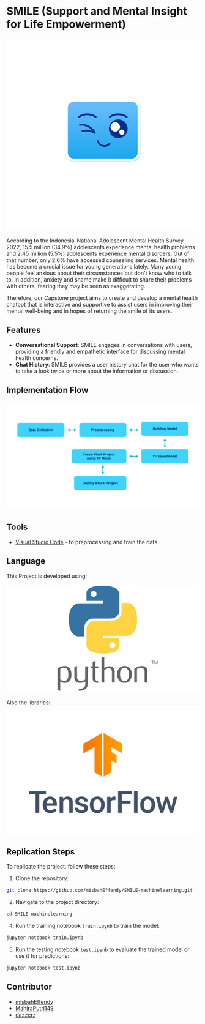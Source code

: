 <h1>SMILE (Support and Mental Insight for Life Empowerment)</h1>

![logo](https://github.com/misbahEffendy/SMILE-machinelearning/blob/496762fd3ce98c4f2d4e145470b4d120314d4810/asset/Logo.png)
<p>According to the Indonesia-National Adolescent Mental Health Survey 2022, 15.5 million (34.9%) 
  adolescents experience mental health problems and 2.45 million (5.5%) adolescents experience mental disorders. 
  Out of that number, only 2.6% have accessed counseling services. Mental health has become a crucial issue for young generations lately. Many young people feel anxious about their circumstances but don't know who to talk to. In addition, anxiety and
  shame make it difficult to share their problems with others, fearing they may be seen as exaggerating.</p>
<p>Therefore, our Capstone project aims to create and develop a mental health chatbot that is interactive and supportive to assist users in improving their mental well-being and in hopes of returning the smile of its users.</p>


## Features
- **Conversational Support**: SMILE engages in conversations with users, providing a friendly and empathetic interface for discussing mental health concerns.
- **Chat History**: SMILE provides a user history chat for the user who wants to take a look twice or more about the information or discussion.


## Implementation Flow

![impflowfix](https://github.com/misbahEffendy/SMILE-machinelearning/blob/3026fda27df8b487fb45745128a3246332d0cb1f/asset/Implementation%20Flow%20MLxCC.png)


## Tools

- [Visual Studio Code](https://code.visualstudio.com/) - to preprocessing and train the data.


## Language

This Project is developed using:

![Python](https://github.com/misbahEffendy/SMILE-machinelearning/blob/496762fd3ce98c4f2d4e145470b4d120314d4810/asset/Python.png)


Also the libraries:

![TensorFlow](https://github.com/misbahEffendy/SMILE-machinelearning/blob/496762fd3ce98c4f2d4e145470b4d120314d4810/asset/TensorFlow.png)


## Replication Steps

To replicate the project, follow these steps:

1. Clone the repository:

```sh
git clone https://github.com/misbahEffendy/SMILE-machinelearning.git
```

2. Navigate to the project directory:

```sh
cd SMILE-machinelearning
```

4. Run the training notebook `train.ipynb` to train the model: 

```sh
jupyter notebook train.ipynb
```

5. Run the testing notebook `test.ipynb` to evaluate the trained model or use it for predictions:

```sh
jupyter notebook test.ipynb
```


## Contributor

- [misbahEffendy](https://github.com/misbahEffendy)
- [MahiraPutri149](https://github.com/MahiraPutri149)
- [dazzerz](https://github.com/dazzerz)
